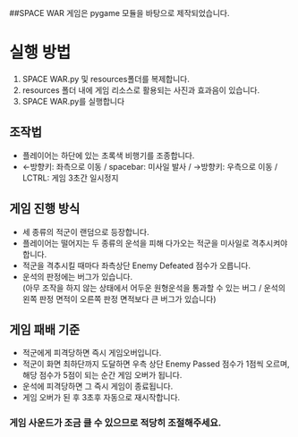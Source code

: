 ##SPACE WAR 게임은 pygame 모듈을 바탕으로 제작되었습니다.

# 실행 방법
1. SPACE WAR.py 및 resources폴더를 복제합니다.
2. resources 폴더 내에 게임 리소스로 활용되는 사진과 효과음이 있습니다.
3. SPACE WAR.py를 실행합니다


## 조작법
* 플레이어는 하단에 있는 초록색 비행기를 조종합니다.
* ←방향키: 좌측으로 이동 / spacebar: 미사일 발사 / →방향키: 우측으로 이동 / LCTRL: 게임 3초간 일시정지

## 게임 진행 방식
* 세 종류의 적군이 랜덤으로 등장합니다.
* 플레이어는 떨어지는 두 종류의 운석을 피해 다가오는 적군을 미사일로 격추시켜야 합니다.
* 적군을 격추시킬 때마다 좌측상단 Enemy Defeated 점수가 오릅니다.
* 운석의 판정에는 버그가 있습니다.          
(아무 조작을 하지 않는 상태에서 어두운 원형운석을 통과할 수 있는 버그 / 운석의 왼쪽 판정 면적이 오른쪽 판정 면적보다 큰 버그가 있습니다)

## 게임 패배 기준
* 적군에게 피격당하면 즉시 게임오버입니다.
* 적군이 화면 최하단까지 도달하면 우측 상단 Enemy Passed 점수가 1점씩 오르며, 해당 점수가 5점이 되는 순간 게임 오버가 됩니다.
* 운석에 피격당하면 그 즉시 게임이 종료됩니다.
* 게임 오버가 된 후 3초후 자동으로 재시작합니다.

### 게임 사운드가 조금 클 수 있으므로 적당히 조절해주세요.

 
